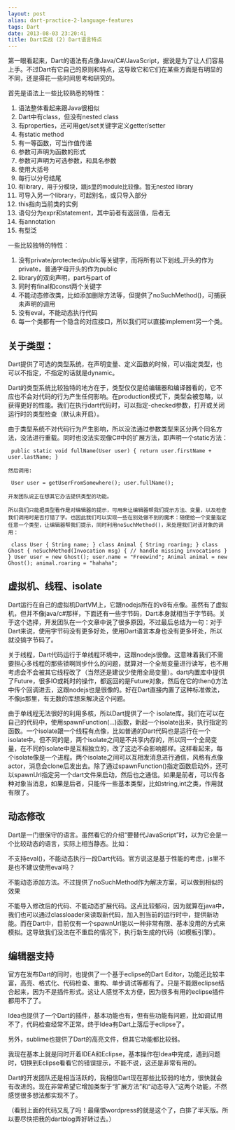 ```yaml
---
layout: post
alias: dart-practice-2-language-features
tags: Dart
date: 2013-08-03 23:20:41
title: Dart实战 (2) Dart语言特点
---
```


第一眼看起来，Dart的语法有点像Java/C#/JavaScript，据说是为了让人们容易上手。不过Dart有它自己的原则和特点，这导致它和它们在某些方面是有明显的不同，还是得花一些时间思考和研究的。

首先是语法上一些比较熟悉的特性：

1.  语法整体看起来跟Java很相似
2.  Dart中有class，但没有nested class
3.  有properties，还可用get/set关键字定义getter/setter
4.  有static method
5.  有一等函数，可当作值传递
6.  参数可声明为函数的形式
7.  参数可声明为可选参数，和具名参数
8.  使用大括号
9.  每行以分号结尾
10.  <span style="font-size: 13px;">有library，用于分模块，跟js里的module比较像。暂无nested library</span>
11.  可导入另一个library，可起别名，或只导入部分
12.  this指向当前类的实例
13.  语句分为expr和statement，其中前者有返回值，后者无
14.  有annotation
15.  有型泛

一些比较独特的特性：

1.  没有private/protected/public等关键字，而将所有以下划线_开头的作为private，普通字母开头的作为public
2.  library的双向声明，part与part of
3.  同时有final和const两个关键字
4.  不能动态修改类，比如添加删除方法等，但提供了noSuchMethod()，可捕获未声明的调用
5.  没有eval，不能动态执行代码
6.  每一个类都有一个隐含的对应接口，所以我们可以直接implement另一个类。

## 关于类型：

Dart提供了可选的类型系统，在声明变量、定义函数的时候，可以指定类型，也可以不指定，不指定的话就是dynamic。

Dart的类型系统比较独特的地方在于，类型仅仅是给编辑器和编译器看的，它不应也不会对代码的行为产生任何影响。在production模式下，类型会被忽略，以获得更好的性能。我们在执行dart代码时，可以指定-checked参数，打开或关闭运行时的类型检查（默认未开启）。

由于类型系统不对代码行为产生影响，所以没法通过参数类型来区分两个同名方法，没法进行重载。同时也没法实现像C#中的扩展方法，即声明一个static方法：

     public static void fullName(User user) { return user.firstName + user.lastName; } 

    然后调用:

     User user = getUserFromSomewhere(); user.fullName(); 

    开发团队说正在想其它办法提供类型的功能。

    所以我们只能把类型看作是对编辑器的提示，可用来让编辑器帮我们提示方法、变量，以及检查我们调用时是否打错了字。也因此我们可以实现一些在别处做不到的魔术：随便给一个变量指定任意一个类型，让编辑器帮我们提示，同时利用noSuchMethod()，来处理我们对该对象的调用：

     class User { String name; } class Animal { String roaring; } class Ghost { noSuchMethod(Invocation msg) { // handle missing invocations } } User user = new Ghost(); user.name = "Freewind"; Animal animal = new Ghost(); animal.roaring = "hahaha"; 

## 虚拟机、线程、isolate

Dart运行在自己的虚拟机DartVM上，它跟nodejs所在的v8有点像。虽然有了虚拟机，但并不像java/c#那样，下面还有一些字节码，Dart本身就相当于字节码。关于这个选择，开发团队在一个文章中说了很多原因，不过最后总结为一句：对于Dart来说，使用字节码没有更多好处，使用Dart语言本身也没有更多坏处，所以就没搞字节码了。

关于线程，Dart代码运行于单线程环境中，这跟nodejs很像。这意味着我们不需要担心多线程的那些锁啊同步什么的问题，就算对一个全局变量进行读写，也不用考虑会不会被其它线程改了（当然还是建议少使用全局变量）。dart内置库中提供了Future，很多IO或耗时的操作，都返回的是Future对象，然后在它的then()方法中传个回调进去，这跟nodejs也是很像的。好在Dart直接内置了这种标准做法，不像js那里，有无数的库想来解决这个问题。

由于单线程无法很好的利用多核，所以Dart提供了一个 isolate库。我们在可以在自己的代码中，使用spawnFunction(...)函数，新起一个isolate出来，执行指定的函数。一个isolate跟一个线程有点像，比如普通的Dart代码也是运行在一个isolate中。但不同的是，两个isolate之间是不共享内存的，所以同一个全局变量，在不同的isolate中是互相独立的，改了这边不会影响那样。这样看起来，每个isolate像是一个进程。两个isolate之间可以互相发消息进行通信，风格有点像actor，消息会clone后发出去。除了通过spawnFunction()指定函数启动外，还可以spawnUrl指定另一个dart文件来启动，然后也之通信。如果是前者，可以传各种对象当消息，如果是后者，只能传一些基本类型，比如string,int之类，作用就有限了。

## 动态修改

Dart是一门很保守的语言。虽然看它的介绍“要替代JavaScript”时，以为它会是一个比较动态的语言，实际上相当静态。比如：

不支持eval()，不能动态执行一段Dart代码。官方说这是基于性能的考虑，js里不是也不建议使用eval吗？

不能动态添加方法。不过提供了noSuchMethod作为解决方案，可以做到相似的效果

不能导入修改后的代码、不能动态扩展代码。这点比较郁闷，因为就算在java中，我们也可以通过classloader来读取新代码，加入到当前的运行时中，提供新功能。而在Dart中，目前仅有一个spawnUrl能以一种非常有限、基本没用的方式来模拟。这导致我们没法在不重启的情况下，执行新生成的代码（如模板引擎）。

## 编辑器支持

官方在发布Dart的同时，也提供了一个基于eclipse的Dart Editor，功能还比较丰富，高亮、格式化、代码检查、重构、单步调试等都有了。只是不能跟eclipse结合起来，因为不是插件形式。这让人感觉不太方便，因为很多有用的eclipse插件都用不了了。

Idea也提供了一个Dart的插件，基本功能也有，但有些功能有问题，比如调试用不了，代码检查经常不正常。终于Idea有Dart上落后于eclipse了。

另外，sublime也提供了Dart的高亮文件，但其它功能都比较弱。

我现在基本上就是同时开着IDEA和Eclipse，基本操作在Idea中完成，遇到问题时，切换到Eclipse看看它的错误提示，不能不说，这还是非常有用的。

Dart的开发团队还是相当活跃的，我相信Dart现在那些比较弱的地方，很快就会有改进的。现在非常希望它增加类型于“扩展方法”和“动态导入”这两个功能，不然感觉很多想法都实现不了。

（看到上面的代码又乱了吗！最痛恨wordpress的就是这个了，白排了半天版。所以要尽快把我的dartblog弄好转过去。）
